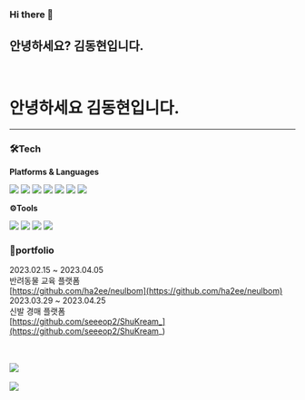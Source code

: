 ### Hi there 👋

<!--
**ha2ee/ha2ee** is a ✨ _special_ ✨ repository because its `README.md` (this file) appears on your GitHub profile.

Here are some ideas to get you started:

- 🔭 I’m currently working on ...
- 🌱 I’m currently learning ...
- 👯 I’m looking to collaborate on ...
- 🤔 I’m looking for help with ...
- 💬 Ask me about ...
- 📫 How to reach me: ...
- 😄 Pronouns: ...
- ⚡ Fun fact: ...
-->

## 안녕하세요? 김동현입니다.
<br>

# 안녕하세요 김동현입니다.

---

### 🛠Tech

**Platforms & Languages**

<img src="[https://img.shields.io/badge/Java-blue?style=flat&logo=Java&logoColor=white](https://img.shields.io/badge/Java-blue?style=flat&logo=Java&logoColor=white)">
<img src="[https://img.shields.io/badge/HTML-orange?style=flat&logo=#E34F26&logoColor=white](https://img.shields.io/badge/HTML-orange?style=flat&logo=#E34F26&logoColor=white)">
<img src="[https://img.shields.io/badge/CSS-blue?style=flat&logo=#1572B6&logoColor=white](https://img.shields.io/badge/CSS-blue?style=flat&logo=#1572B6&logoColor=white)">
<img src="[https://img.shields.io/badge/JavaScript-yellow?style=flat&logo=#F7DF1E&logoColor=white](https://img.shields.io/badge/JavaScript-yellow?style=flat&logo=#F7DF1E&logoColor=white)">
<img src="[https://img.shields.io/badge/jQuery-blue?style=flat&logo=#0769AD&logoColor=white](https://img.shields.io/badge/jQuery-blue?style=flat&logo=#0769AD&logoColor=white)">
<img src="[https://img.shields.io/badge/OracleSQL-red?style=flat&logo=#F80000&logoColor=white](https://img.shields.io/badge/OracleSQL-red?style=flat&logo=#F80000&logoColor=white)">
<img src="[https://img.shields.io/badge/Spring-green?style=flat&logo=#6DB33F&logoColor=white](https://img.shields.io/badge/Spring-green?style=flat&logo=#6DB33F&logoColor=white)">
<br>

**⚙Tools**

<img src="[https://img.shields.io/badge/Eclipse-violet?style=flat&logo=#2C2255&logoColor=white](https://img.shields.io/badge/Eclipse-violet?style=flat&logo=#2C2255&logoColor=white)"/>
<img src="[https://img.shields.io/badge/Visual](https://img.shields.io/badge/Visual) Studio Code-skyblue?style=flat&logo=#007ACC&logoColor=white"/>
<img src="[https://img.shields.io/badge/Apache](https://img.shields.io/badge/Apache) Tomcat-beige?style=flat&logo=#F8DC75&logoColor=white"/>
<img src="[https://img.shields.io/badge/GitHub-black?style=flat&logo=#181717&logoColor=white](https://img.shields.io/badge/GitHub-black?style=flat&logo=#181717&logoColor=white)"/>
<br>

### 📕portfolio

2023.02.15 ~ 2023.04.05<br>
반려동물 교육 플랫폼<br>
[https://github.com/ha2ee/neulbom](https://github.com/ha2ee/neulbom)
<br>
2023.03.29 ~ 2023.04.25<br>
신발 경매 플랫폼<br>
[https://github.com/seeeop2/ShuKream_](https://github.com/seeeop2/ShuKream_)
<br><br><br>

<img src="[https://github-readme-stats.vercel.app/api/top-langs/?username=ha2ee&layout=compact](https://github-readme-stats.vercel.app/api/top-langs/?username=ha2ee&layout=compact)"><br><br>
<img src="[https://github-readme-stats.vercel.app/api?username=ha2ee&show_icons=true](https://github-readme-stats.vercel.app/api?username=ha2ee&show_icons=true)">
